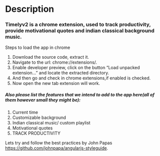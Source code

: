 ﻿# Description

### Timelyv2 is a chrome extension, used to track productivity, provide motivational quotes and indian classical background music.

Steps to load the app in chrome

1. Download the source code, extract it.
2. Navigate to the url: chrome://extensions/.
3. Enable developer preview, click on the button “Load unpacked extension…” and locate the extracted directory.
4. And then go and check in chrome extensions,if enabled is checked.
5. Now open the new tab extension will work.

##### Also please list the features that we intend to add to the app here(all of them however small they might be):
1. Current time
2. Customizable background
3. Indian classical music/ custom playlist
4. Motivational quotes
5. TRACK PRODUCTIVITY

Lets try and follow the best practices by John Papas https://github.com/johnpapa/angularjs-styleguide.
